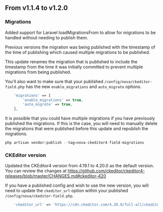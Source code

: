 ## From v1.1.4 to v1.2.0

### Migrations
Added support for Laravel loadMigrationsFrom to allow for migrations to be handled without needing to publish them.

Previous versions the migration was being published with the timestamp of the time of publishing which caused multiple migrations to be published.

This update renames the migration that is published to include the timestamp from the time it was initially committed to prevent multiple migrations from being published.

You'll also want to make sure that your published `/config/nova/ckeditor-field.php` has the new `enable_migrations` and `auto_migrate` options.
```php
    'migrations' => [
        'enable_migrations' => true,
        'auto_migrate' => true,
    ],
```

It is possible that you could have multiple migrations if you have previously published the migrations. 
If this is the case, you will need to manually delete the migrations that were published before this update and republish the migrations.
```php
php artisan vendor:publish --tag=nova-ckeditor4-field-migrations
```

### CKEditor version
Updated the CKEditor4 version from 4.19.1 to 4.20.0 as the default version.
You can review the changes at https://github.com/ckeditor/ckeditor4-releases/blob/master/CHANGES.md#ckeditor-420

If you have a published config and wish to use the new version, you will need to update the `ckeditor_url` option within your published `/config/nova/ckeditor-field.php`.
```php
    'ckeditor_url' => 'https://cdn.ckeditor.com/4.20.0/full-all/ckeditor.js',
```
